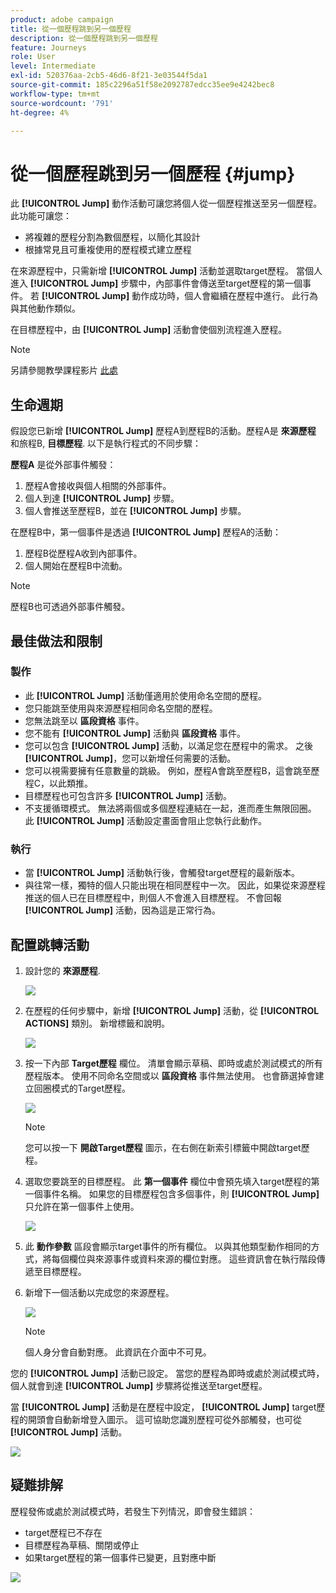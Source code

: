 ```yaml
---
product: adobe campaign
title: 從一個歷程跳到另一個歷程
description: 從一個歷程跳到另一個歷程
feature: Journeys
role: User
level: Intermediate
exl-id: 520376aa-2cb5-46d6-8f21-3e03544f5da1
source-git-commit: 185c2296a51f58e2092787edcc35ee9e4242bec8
workflow-type: tm+mt
source-wordcount: '791'
ht-degree: 4%

---
```


# 從一個歷程跳到另一個歷程 {#jump}

此 **[!UICONTROL Jump]** 動作活動可讓您將個人從一個歷程推送至另一個歷程。 此功能可讓您：

* 將複雜的歷程分割為數個歷程，以簡化其設計
* 根據常見且可重複使用的歷程模式建立歷程

在來源歷程中，只需新增 **[!UICONTROL Jump]** 活動並選取target歷程。 當個人進入 **[!UICONTROL Jump]** 步驟中，內部事件會傳送至target歷程的第一個事件。 若 **[!UICONTROL Jump]** 動作成功時，個人會繼續在歷程中進行。 此行為與其他動作類似。

在目標歷程中，由 **[!UICONTROL Jump]** 活動會使個別流程進入歷程。

>[!NOTE]
>
>另請參閱教學課程影片 [此處](https://experienceleague.adobe.com/docs/journey-orchestration-learn/tutorials/building-a-journey/jumping-to-another-journey.html?lang=zh-Hant)

## 生命週期

假設您已新增 **[!UICONTROL Jump]** 歷程A到歷程B的活動。歷程A是 **來源歷程** 和旅程B, **目標歷程**.
以下是執行程式的不同步驟：

**歷程A** 是從外部事件觸發：

1. 歷程A會接收與個人相關的外部事件。
1. 個人到達 **[!UICONTROL Jump]** 步驟。
1. 個人會推送至歷程B，並在 **[!UICONTROL Jump]** 步驟。

在歷程B中，第一個事件是透過 **[!UICONTROL Jump]** 歷程A的活動：

1. 歷程B從歷程A收到內部事件。
1. 個人開始在歷程B中流動。

>[!NOTE]
>
>歷程B也可透過外部事件觸發。

## 最佳做法和限制

### 製作

* 此 **[!UICONTROL Jump]** 活動僅適用於使用命名空間的歷程。
* 您只能跳至使用與來源歷程相同命名空間的歷程。
* 您無法跳至以 **區段資格** 事件。
* 您不能有 **[!UICONTROL Jump]** 活動與 **區段資格** 事件。
* 您可以包含 **[!UICONTROL Jump]** 活動，以滿足您在歷程中的需求。 之後 **[!UICONTROL Jump]**，您可以新增任何需要的活動。
* 您可以視需要擁有任意數量的跳級。 例如，歷程A會跳至歷程B，這會跳至歷程C，以此類推。
* 目標歷程也可包含許多 **[!UICONTROL Jump]** 活動。
* 不支援循環模式。 無法將兩個或多個歷程連結在一起，進而產生無限回圈。 此 **[!UICONTROL Jump]** 活動設定畫面會阻止您執行此動作。

### 執行

* 當 **[!UICONTROL Jump]** 活動執行後，會觸發target歷程的最新版本。
* 與往常一樣，獨特的個人只能出現在相同歷程中一次。 因此，如果從來源歷程推送的個人已在目標歷程中，則個人不會進入目標歷程。 不會回報 **[!UICONTROL Jump]** 活動，因為這是正常行為。

## 配置跳轉活動

1. 設計您的 **來源歷程**.

   ![](../assets/jump1.png)

1. 在歷程的任何步驟中，新增 **[!UICONTROL Jump]** 活動，從 **[!UICONTROL ACTIONS]** 類別。 新增標籤和說明。

   ![](../assets/jump2.png)

1. 按一下內部 **Target歷程** 欄位。
清單會顯示草稿、即時或處於測試模式的所有歷程版本。 使用不同命名空間或以 **區段資格** 事件無法使用。 也會篩選掉會建立回圈模式的Target歷程。

   ![](../assets/jump3.png)

   >[!NOTE]
   >
   >您可以按一下 **開啟Target歷程** 圖示，在右側在新索引標籤中開啟target歷程。

1. 選取您要跳至的目標歷程。
此 **第一個事件** 欄位中會預先填入target歷程的第一個事件名稱。 如果您的目標歷程包含多個事件，則 **[!UICONTROL Jump]** 只允許在第一個事件上使用。

   ![](../assets/jump4.png)

1. 此 **動作參數** 區段會顯示target事件的所有欄位。 以與其他類型動作相同的方式，將每個欄位與來源事件或資料來源的欄位對應。 這些資訊會在執行階段傳遞至目標歷程。
1. 新增下一個活動以完成您的來源歷程。

   ![](../assets/jump5.png)


   >[!NOTE]
   >
   >個人身分會自動對應。 此資訊在介面中不可見。

您的 **[!UICONTROL Jump]** 活動已設定。 當您的歷程為即時或處於測試模式時，個人就會到達 **[!UICONTROL Jump]** 步驟將從推送至target歷程。

當 **[!UICONTROL Jump]** 活動是在歷程中設定， **[!UICONTROL Jump]** target歷程的開頭會自動新增登入圖示。 這可協助您識別歷程可從外部觸發，也可從 **[!UICONTROL Jump]** 活動。

![](../assets/jump7.png)

## 疑難排解

歷程發佈或處於測試模式時，若發生下列情況，即會發生錯誤：
* target歷程已不存在
* 目標歷程為草稿、關閉或停止
* 如果target歷程的第一個事件已變更，且對應中斷

![](../assets/jump6.png)
